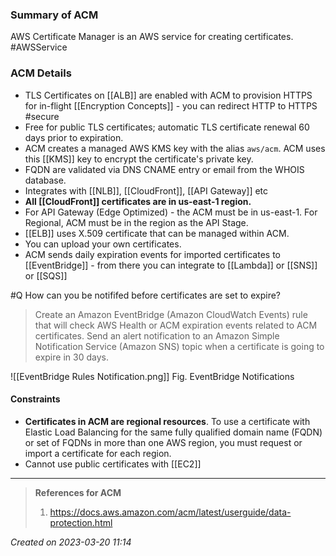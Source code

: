 ### Summary of ACM
AWS Certificate Manager is an AWS service for creating certificates. #AWSService
### ACM Details
- TLS Certificates on [[ALB]] are enabled with ACM to provision HTTPS for in-flight [[Encryption Concepts]] - you can redirect HTTP to HTTPS #secure 
- Free for public TLS certificates; automatic TLS certificate renewal 60 days prior to expiration.
- ACM creates a managed AWS KMS key with the alias `aws/acm`. ACM uses this [[KMS]] key to encrypt the certificate's private key.
- FQDN are validated via DNS CNAME entry or email from the WHOIS database.
- Integrates with [[NLB]], [[CloudFront]], [[API Gateway]] etc
- **All [[CloudFront]] certificates are in us-east-1 region.**
- For API Gateway (Edge Optimized) - the ACM must be in us-east-1. For Regional, ACM must be in the region as the API Stage.
- [[ELB]] uses X.509 certificate that can be managed within ACM.
- You can upload your own certificates.
- ACM sends daily expiration events for imported certificates to [[EventBridge]] - from there you can integrate to [[Lambda]] or [[SNS]] or [[SQS]]

 #Q How can you be notififed before certificates are set to expire?
>Create an Amazon EventBridge (Amazon CloudWatch Events) rule that will check AWS Health or ACM expiration events related to ACM certificates. Send an alert notification to an Amazon Simple Notification Service (Amazon SNS) topic when a certificate is going to expire in 30 days.

![[EventBridge Rules Notification.png]]
Fig. EventBridge Notifications
#### Constraints
 - **Certificates in ACM are regional resources**. To use a certificate with Elastic Load Balancing for the same fully qualified domain name (FQDN) or set of FQDNs in more than one AWS region, you must request or import a certificate for each region.
- Cannot use public certificates with [[EC2]] 
---
> **References for ACM**
> 1. https://docs.aws.amazon.com/acm/latest/userguide/data-protection.html
> 
 
*Created on 2023-03-20 11:14*